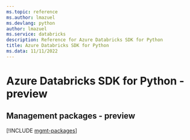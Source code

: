 ```yaml
---
ms.topic: reference
ms.author: lmazuel
ms.devlang: python
author: lmazuel
ms.service: databricks
description: Reference for Azure Databricks SDK for Python
title: Azure Databricks SDK for Python
ms.data: 11/11/2022
---
```

# Azure Databricks SDK for Python - preview

## Management packages - preview
[!INCLUDE [mgmt-packages](databricks-mgmt-index.md)]